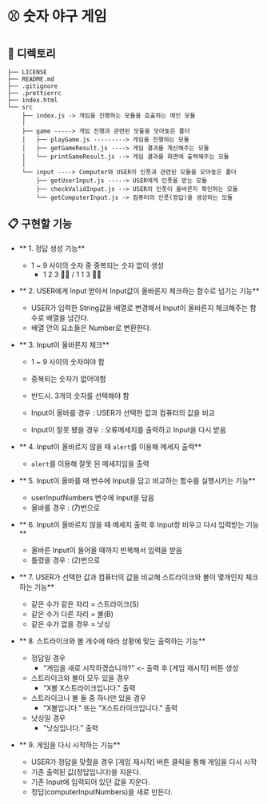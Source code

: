 # ⚾ 숫자 야구 게임

## 📁 디렉토리
```
├── LICENSE
├── README.md
├── .gitignore
├── .prettierrc
├── index.html
└── src
    ├── index.js -> 게임을 진행하는 모듈을 호출하는 메인 모듈
    │
    ├── game -----> 게임 진행과 관련된 모듚을 모아놓은 폴더
    │   ├── playGame.js ---------> 게임을 진행하는 모듈
    │   ├── getGameResult.js ----> 게임 결과를 계산해주는 모듈
    │   └── printGameResult.js --> 게임 결과를 화면에 출력해주는 모듈
    │
    └── input ----> Computer와 USER의 인풋과 관련된 모듈을 모아놓은 폴더
        ├── getUserInput.js -----> USER에게 인풋을 받는 모듈
        ├── checkValidInput.js --> USER의 인풋이 올바른지 확인하는 모듈
        └── getComputerInput.js -> 컴퓨터의 인풋(정답)을 생성하는 모듈
```

## 📋 구현할 기능

- ** 1. 정답 생성 기능**
  - 1 ~ 9 사이의 숫자 중 중복되는 숫자 없이 생성
    - 1 2 3 🙆‍♂️ / 1 1 3 🙅‍♂️

- ** 2. USER에게 Input 받아서 Input값이 올바른지 체크하는 함수로 넘기는 기능**
  - USER가 입력한 String값을 배열로 변경해서 Input이 올바른지 체크해주는 함수로 배열을 넘긴다.
  - 배열 안의 요소들은 Number로 변환한다.
  
- ** 3. Input이 올바른지 체크**
  
  - 1 ~ 9 사이의 숫자여야 함

  - 중복되는 숫자가 없어야함

  - 반드시. 3개의 숫자를 선택해야 함

  - Input이 올바를 경우 : USER가 선택한 값과 컴퓨터의 값을 비교

  - Input이 잘못 됐을 경우 : 오류메세지를 출력하고 Input을 다시 받음

- ** 4. Input이 올바르지 않을 때 ```alert```를 이용해 메세지 출력**

  - ```alert```를 이용해 잘못 된 메세지임을 출력

- ** 5. Input이 올바를 때 변수에 Input을 담고 비교하는 함수를 실행시키는 기능**

  - userInputNumbers 변수에 Input을 담음
  - 올바를 경우 : (7)번으로 
  
- ** 6. Input이 올바르지 않을 때 메세지 출력 후 Input창 비우고 다시 입력받는 기능**

  - 올바른 Input이 들어올 때까지 반복해서 입력을 받음
  - 틀렸을 경우 : (2)번으로

- ** 7. USER가 선택한 값과 컴퓨터의 값을 비교해 스트라이크와 볼이 몇개인지 체크하는 기능**
  - 같은 수가 같은 자리 = 스트라이크(S)
  - 같은 수가 다른 자리 = 볼(B)
  - 같은 수가 없을 경우 = 낫싱

- ** 8. 스트라이크와 볼 개수에 따라 상황에 맞는 출력하는 기능**
  - 정답일 경우
    - "게임을 새로 시작하겠습니까?" <- 출력 후 [게임 재시작] 버튼 생성
  - 스트라이크와 볼이 모두 있을 경우
    - "X볼 X스트라이크입니다." 출력
  - 스트라이크나 볼 둘 중 하나만 있을 경우
    - "X볼입니다." 또는 "X스트라이크입니다." 출력
  - 낫싱일 경우
    - "낫싱입니다." 출력
  
- ** 9. 게임을 다시 시작하는 기능**
  - USER가 정답을 맞췄을 경우 [게임 재시작] 버튼 클릭을 통해 게임을 다시 시작
  - 기존 출력된 값(정답입니다)을 지운다.
  - 기존 Input에 입력되어 있던 값을 지운다.
  - 정답(computerInputNumbers)을 새로 만든다.